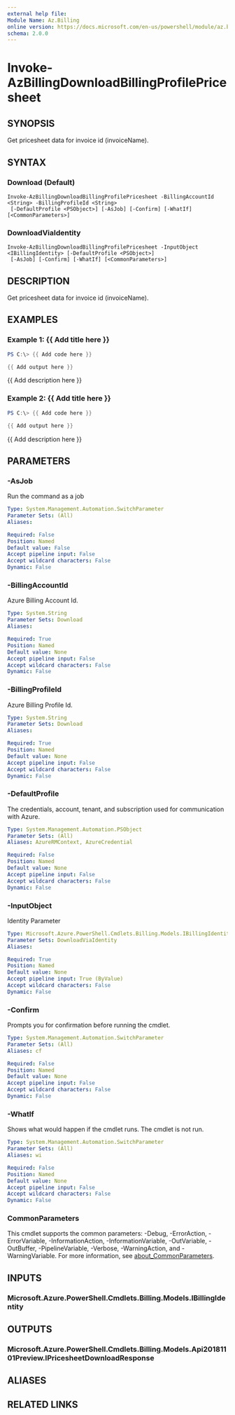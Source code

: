 ```yaml
---
external help file:
Module Name: Az.Billing
online version: https://docs.microsoft.com/en-us/powershell/module/az.billing/invoke-azbillingdownloadbillingprofilepricesheet
schema: 2.0.0
---
```


# Invoke-AzBillingDownloadBillingProfilePricesheet

## SYNOPSIS
Get pricesheet data for invoice id (invoiceName).

## SYNTAX

### Download (Default)
```
Invoke-AzBillingDownloadBillingProfilePricesheet -BillingAccountId <String> -BillingProfileId <String>
 [-DefaultProfile <PSObject>] [-AsJob] [-Confirm] [-WhatIf] [<CommonParameters>]
```

### DownloadViaIdentity
```
Invoke-AzBillingDownloadBillingProfilePricesheet -InputObject <IBillingIdentity> [-DefaultProfile <PSObject>]
 [-AsJob] [-Confirm] [-WhatIf] [<CommonParameters>]
```

## DESCRIPTION
Get pricesheet data for invoice id (invoiceName).

## EXAMPLES

### Example 1: {{ Add title here }}
```powershell
PS C:\> {{ Add code here }}

{{ Add output here }}
```

{{ Add description here }}

### Example 2: {{ Add title here }}
```powershell
PS C:\> {{ Add code here }}

{{ Add output here }}
```

{{ Add description here }}

## PARAMETERS

### -AsJob
Run the command as a job

```yaml
Type: System.Management.Automation.SwitchParameter
Parameter Sets: (All)
Aliases:

Required: False
Position: Named
Default value: False
Accept pipeline input: False
Accept wildcard characters: False
Dynamic: False
```

### -BillingAccountId
Azure Billing Account Id.

```yaml
Type: System.String
Parameter Sets: Download
Aliases:

Required: True
Position: Named
Default value: None
Accept pipeline input: False
Accept wildcard characters: False
Dynamic: False
```

### -BillingProfileId
Azure Billing Profile Id.

```yaml
Type: System.String
Parameter Sets: Download
Aliases:

Required: True
Position: Named
Default value: None
Accept pipeline input: False
Accept wildcard characters: False
Dynamic: False
```

### -DefaultProfile
The credentials, account, tenant, and subscription used for communication with Azure.

```yaml
Type: System.Management.Automation.PSObject
Parameter Sets: (All)
Aliases: AzureRMContext, AzureCredential

Required: False
Position: Named
Default value: None
Accept pipeline input: False
Accept wildcard characters: False
Dynamic: False
```

### -InputObject
Identity Parameter

```yaml
Type: Microsoft.Azure.PowerShell.Cmdlets.Billing.Models.IBillingIdentity
Parameter Sets: DownloadViaIdentity
Aliases:

Required: True
Position: Named
Default value: None
Accept pipeline input: True (ByValue)
Accept wildcard characters: False
Dynamic: False
```

### -Confirm
Prompts you for confirmation before running the cmdlet.

```yaml
Type: System.Management.Automation.SwitchParameter
Parameter Sets: (All)
Aliases: cf

Required: False
Position: Named
Default value: None
Accept pipeline input: False
Accept wildcard characters: False
Dynamic: False
```

### -WhatIf
Shows what would happen if the cmdlet runs.
The cmdlet is not run.

```yaml
Type: System.Management.Automation.SwitchParameter
Parameter Sets: (All)
Aliases: wi

Required: False
Position: Named
Default value: None
Accept pipeline input: False
Accept wildcard characters: False
Dynamic: False
```

### CommonParameters
This cmdlet supports the common parameters: -Debug, -ErrorAction, -ErrorVariable, -InformationAction, -InformationVariable, -OutVariable, -OutBuffer, -PipelineVariable, -Verbose, -WarningAction, and -WarningVariable. For more information, see [about_CommonParameters](http://go.microsoft.com/fwlink/?LinkID=113216).

## INPUTS

### Microsoft.Azure.PowerShell.Cmdlets.Billing.Models.IBillingIdentity

## OUTPUTS

### Microsoft.Azure.PowerShell.Cmdlets.Billing.Models.Api20181101Preview.IPricesheetDownloadResponse

## ALIASES

## RELATED LINKS

